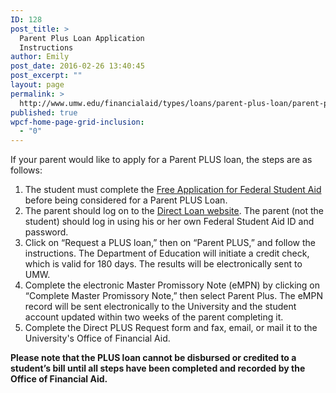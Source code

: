 ```yaml
---
ID: 128
post_title: >
  Parent Plus Loan Application
  Instructions
author: Emily
post_date: 2016-02-26 13:40:45
post_excerpt: ""
layout: page
permalink: >
  http://www.umw.edu/financialaid/types/loans/parent-plus-loan/parent-plus-loan-application-instructions/
published: true
wpcf-home-page-grid-inclusion:
  - "0"
---
```

If your parent would like to apply for a Parent PLUS loan, the steps are as follows:
<ol>
	<li>The student must complete the <a href="http://www.fafsa.gov">Free Application for Federal Student Aid</a> before being considered for a Parent PLUS Loan.</li>
	<li>The parent should log on to the <a href="https://studentloans.gov/myDirectLoan/index.action">Direct Loan website</a>. The parent (not the student) should log in using his or her own Federal Student Aid ID and password.</li>
	<li>Click on “Request a PLUS loan,” then on “Parent PLUS,” and follow the instructions. The Department of Education will initiate a credit check, which is valid for 180 days. The results will be electronically sent to UMW.</li>
	<li>Complete the electronic Master Promissory Note (eMPN) by clicking on “Complete Master Promissory Note,” then select Parent Plus. The eMPN record will be sent electronically to the University and the student account updated within two weeks of the parent completing it.</li>
	<li>Complete the Direct PLUS Request form and fax, email, or mail it to the University's Office of Financial Aid.</li>
</ol>
<strong>Please note that the PLUS loan cannot be disbursed or credited to a student’s bill until all steps have been completed and recorded by the Office of Financial Aid.</strong>